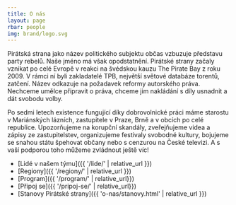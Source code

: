 ```yaml
---
title: O nás
layout: page
rbar: people
img: brand/logo.svg
---
```


Pirátská strana jako název politického subjektu občas vzbuzuje představu party rebelů. Naše jméno má však opodstatnění. Pirátské strany začaly vznikat po celé Evropě v reakci na švédskou kauzu The Pirate Bay z roku 2009. V rámci ní byli zakladatelé TPB, největší světové databáze torentů, zatčení. Název odkazuje na požadavek reformy autorského práva. Nechceme umělce připravit o práva, chceme jim nakládání s díly usnadnit a dát svobodu volby.

Po sedmi letech existence fungující díky dobrovolnické práci máme starostu v Mariánských lázních, zastupitele v Praze, Brně a v obcích po celé republice. Upozorňujeme na korupční skandály, zveřejňujeme videa a zápisy ze zastupitelstev, organizujeme festivaly svobodné kultury, bojujeme se snahou státu špehovat občany nebo s cenzurou na České televizi. A s vaší podporou toho můžeme zvládnout ještě víc!

* [Lidé v našem týmu]({{ '/lide/' | relative_url }})
* [Regiony]({{ '/regiony/' | relative_url }})
* [Program]({{ '/program/' | relative_url}})
* [Připoj se]({{ '/pripoj-se/' | relative_url}})
* [Stanovy Pirátské strany]({{ 'o-nas/stanovy.html' | relative_url }})
